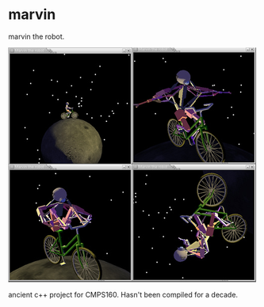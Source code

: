 # marvin
marvin the robot.

![a robot on a bike](https://github.com/twak/marvin/blob/main/3382996409_3624cd492e.jpg?raw=true)

ancient c++ project for CMPS160. Hasn't been compiled for a decade.



